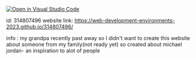[![Open in Visual Studio Code](https://classroom.github.com/assets/open-in-vscode-c66648af7eb3fe8bc4f294546bfd86ef473780cde1dea487d3c4ff354943c9ae.svg)](https://classroom.github.com/online_ide?assignment_repo_id=10563739&assignment_repo_type=AssignmentRepo)


id: 314807496
website link: https://web-development-environments-2023.github.io/314807496/

info : my grandpa recently past away so I didn't want to create this website about someone from my family(not ready yet) so created about michael jordan- an inspiration to alot of people